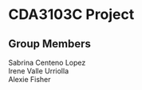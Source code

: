 # CDA3103C Project

## Group Members

Sabrina Centeno Lopez  
Irene Valle Urriolla   
Alexie Fisher   
